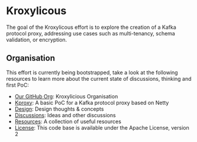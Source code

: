 # Kroxylicous

The goal of the Kroxylicous effort is to explore the creation of a Kafka protocol proxy,
addressing use cases such as multi-tenancy, schema validation, or encryption.

## Organisation

This effort is currently being bootstrapped, take a look at the following resources to learn more about the current state of discussions, thinking and first PoC:

* [Our GitHub Org](https://github.com/kroxylicious): Kroxylicious Organisation
* [Kproxy](https://github.com/kroxylicous/kproxy): A basic PoC for a Kafka protocol proxy based on Netty
* [Design](https://github.com/kroxylicious/design): Design thoughts & concepts
* [Discussions](https://github.com/kroxylicous/design/discussions): Ideas and other discussions
* [Resources](https://github.com/kroxylicious/design/blob/main/useful-resources.asciidoc): A collection of useful resources
* [License](https://github.com/kroxylicious/kproxy/blob/main/LICENSE): This code base is available under the Apache License, version 2
